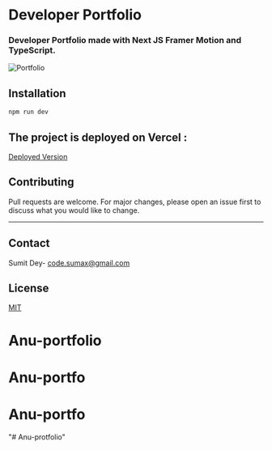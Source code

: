 # Developer Portfolio

### Developer Portfolio made with Next JS Framer Motion and TypeScript.

![Portfolio]("https://drive.google.com/file/d/16nMPVXzPONEN5nLieP9BTZYn9VrgpSH-/view?usp=sharing")

## Installation

```bash
npm run dev
```

## The project is deployed on Vercel : 
[Deployed Version](https://Anusah374.vercel.app/)



## Contributing
Pull requests are welcome. For major changes, please open an issue first to discuss what you would like to change.

--- 
## Contact

Sumit Dey- [code.sumax@gmail.com](mailto:code.anukesah@gmail.com)




## License
[MIT](https://choosealicense.com/licenses/mit/)
# Anu-portfolio
# Anu-portfo
# Anu-portfo
"# Anu-protfolio" 
